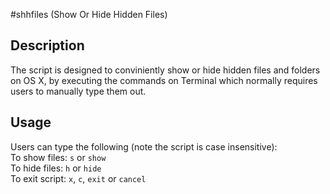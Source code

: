 #shhfiles (Show Or Hide Hidden Files)

Description
-----------
The script is designed to conviniently show or hide hidden files and
folders on OS X, by executing the commands on Terminal which normally
requires users to manually type them out.

Usage
-----
Users can type the following (note the script is case insensitive):  
To show files: ```s``` or ```show```  
To hide files: ```h``` or ```hide```  
To exit script: ```x```, ```c```, ```exit``` or ```cancel```
